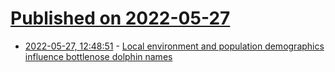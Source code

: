 # [Published on 2022-05-27](index.md)

* [2022-05-27, 12:48:51](https://news.ycombinator.com/item?id=31528959) - [Local environment and population demographics influence bottlenose dolphin names](https://phys.org/news/2022-05-local-environment-population-demographics-genetics.html)
